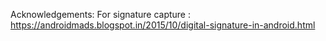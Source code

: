 Acknowledgements:
  For signature capture : https://androidmads.blogspot.in/2015/10/digital-signature-in-android.html

